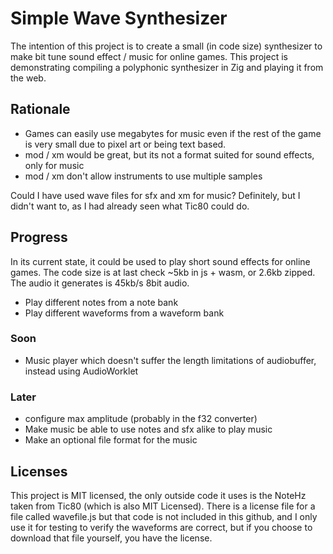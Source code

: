 # Simple Wave Synthesizer

The intention of this project is to create a small (in code size) synthesizer
to make bit tune sound effect / music for online games. This project is demonstrating compiling a polyphonic synthesizer in Zig and playing it from the web.

## Rationale

- Games can easily use megabytes for music even if the rest of the game is very small due to pixel art or being text based.
- mod / xm would be great, but its not a format suited for sound effects, only for music
- mod / xm don't allow instruments to use multiple samples

Could I have used wave files for sfx and xm for music? Definitely, but I didn't want to, as I had already seen what Tic80 could do.

## Progress

In its current state, it could be used to play short sound effects for
online games. The code size is at last check ~5kb in js + wasm, or 2.6kb zipped. The audio it generates is 45kb/s 8bit audio.

- Play different notes from a note bank
- Play different waveforms from a waveform bank

### Soon

- Music player which doesn't suffer the length limitations of audiobuffer, instead using AudioWorklet

### Later

- configure max amplitude (probably in the f32 converter)
- Make music be able to use notes and sfx alike to play music
- Make an optional file format for the music

## Licenses

This project is MIT licensed, the only outside code it uses is the NoteHz taken from Tic80 (which is also MIT Licensed). There is a license file for a file called wavefile.js but that code is not included in this github, and I only use it for testing to verify the waveforms are correct, but if you choose to download that file yourself, you have the license.
